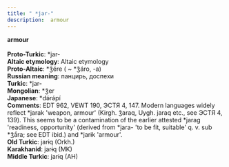 ```yaml
---
title: " *jar-"
description:  armour
---
```

<p data-pagefind-weight="0.5">
<strong> armour</strong><br><br>
<strong>Proto-Turkic</strong>:  *jar-<br>
<strong>Altaic etymology</strong>:  Altaic etymology<br>
<strong> Proto-Altaic</strong>:  *ǯére ( ~ *ǯáro, -a)<br>
<strong>Russian meaning</strong>:  панцирь, доспехи<br>
<strong>Turkic</strong>:  *jar-<br>
<strong>Mongolian</strong>:  *ǯer<br>
<strong>Japanese</strong>:  *dǝ́rǝ́pí<br>
<strong>Comments</strong>:  EDT 962, VEWT 190, ЭСТЯ 4, 147. Modern languages widely reflect *jarak 'weapon, armour' (Kirgh. ǯaraq, Uygh. jaraq etc., see ЭСТЯ 4, 139). This seems to be a contamination of the earlier attested *jarag 'readiness, opportunity' (derived from *jara- 'to be fit, suitable' q. v. sub *ǯắra; see EDT ibid.) and *jarɨk 'armour'.<br>
<strong>Old Turkic</strong>:  jarɨq (Orkh.)<br>
<strong>Karakhanid</strong>:  jarɨq (MK)<br>
<strong>Middle Turkic</strong>:  jarɨq (AH)<br>

</p>

